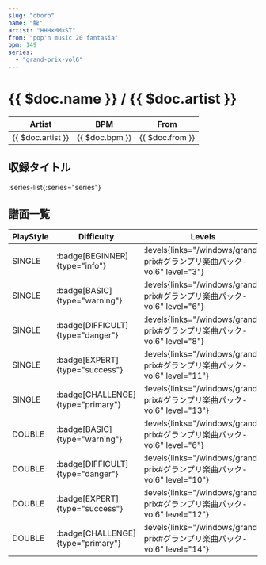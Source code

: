 ```yaml
---
slug: "oboro"
name: "朧"
artist: "HHH×MM×ST"
from: "pop'n music 20 fantasia"
bpm: 149
series:
  - "grand-prix-vol6"
---
```


# {{ $doc.name }} / {{ $doc.artist }}

|Artist|BPM|From|
|------|---|----|
|{{ $doc.artist }}|{{ $doc.bpm }}|{{ $doc.from }}|

## 収録タイトル

:series-list{:series="series"}

## 譜面一覧

|PlayStyle|Difficulty|Levels|Notes|Movie|
|---------|----------|------|-----|-----|
|SINGLE| :badge[BEGINNER]{type="info"}| :levels{links="/windows/grand-prix#グランプリ楽曲パック-vol6" level="3"}|106/0||
|SINGLE| :badge[BASIC]{type="warning"}| :levels{links="/windows/grand-prix#グランプリ楽曲パック-vol6" level="6"}|198/25||
|SINGLE| :badge[DIFFICULT]{type="danger"}| :levels{links="/windows/grand-prix#グランプリ楽曲パック-vol6" level="8"}|280/39||
|SINGLE| :badge[EXPERT]{type="success"}| :levels{links="/windows/grand-prix#グランプリ楽曲パック-vol6" level="11"}|379/44||
|SINGLE| :badge[CHALLENGE]{type="primary"}| :levels{links="/windows/grand-prix#グランプリ楽曲パック-vol6" level="13"}|450/12||
|DOUBLE| :badge[BASIC]{type="warning"}| :levels{links="/windows/grand-prix#グランプリ楽曲パック-vol6" level="6"}|208/15||
|DOUBLE| :badge[DIFFICULT]{type="danger"}| :levels{links="/windows/grand-prix#グランプリ楽曲パック-vol6" level="10"}|289/38||
|DOUBLE| :badge[EXPERT]{type="success"}| :levels{links="/windows/grand-prix#グランプリ楽曲パック-vol6" level="12"}|400/43||
|DOUBLE| :badge[CHALLENGE]{type="primary"}| :levels{links="/windows/grand-prix#グランプリ楽曲パック-vol6" level="14"}|474/16||
